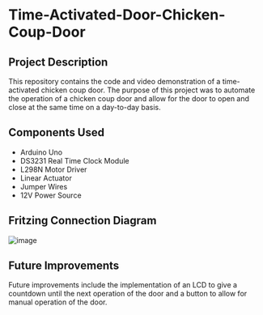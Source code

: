 # Time-Activated-Door-Chicken-Coup-Door
## Project Description
This repository contains the code and video demonstration of a time-activated chicken coup door. The purpose of this project was to automate the operation of a chicken coup door and allow for the door to open and close at the same time on a day-to-day basis. 
## Components Used 
- Arduino Uno
- DS3231 Real Time Clock Module
- L298N Motor Driver
- Linear Actuator
- Jumper Wires
- 12V Power Source
## Fritzing Connection Diagram
![image](https://user-images.githubusercontent.com/102427757/211083571-43e2d99e-15f8-4341-9822-803fc214e986.png)
## Future Improvements
Future improvements include the implementation of an LCD to give a countdown until the next operation of the door and a button to allow for manual operation of the door.



